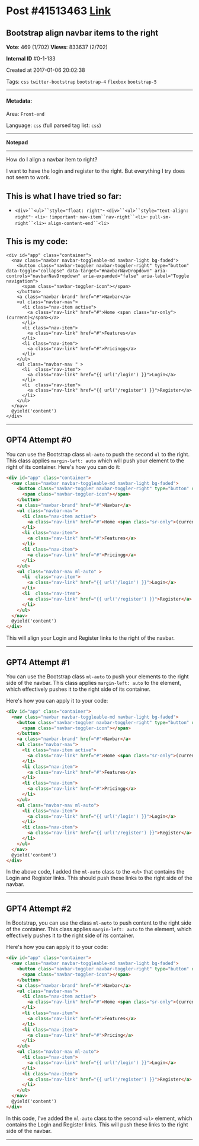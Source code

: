 
# Post \#41513463 [Link](https://stackoverflow.com/questions/41513463/)

## Bootstrap align navbar items to the right

**Vote**: 469 (1/702) **Views**: 833637 (2/702) 

**Internal ID** \#0-1-133

Created at 2017-01-06 20:02:38

Tags: `css` `twitter-bootstrap` `bootstrap-4` `flexbox` `bootstrap-5`

----------

#### Metadata:

Area: `Front-end`

Language: `css` (full parsed tag list: `css`)

----------

**Notepad**


----------

How do I align a navbar item to right?

I want to have the login and register to the right.
But everything I try does not seem to work.

[](https://i.stack.imgur.com/G2o6H.png)


## This is what I have tried so far:



- `<div>``<ul>``style="float: right"`- `<div>``<ul>``style="text-align: right"`- `<li>`- `!important`- `nav-item``nav-right``<li>`- `pull-sm-right``<li>`- `align-content-end``<li>`


## This is my code:



```
<div id="app" class="container">
  <nav class="navbar navbar-toggleable-md navbar-light bg-faded">
    <button class="navbar-toggler navbar-toggler-right" type="button" data-toggle="collapse" data-target="#navbarNavDropdown" aria-controls="navbarNavDropdown" aria-expanded="false" aria-label="Toggle navigation">
      <span class="navbar-toggler-icon"></span>
    </button>
    <a class="navbar-brand" href="#">Navbar</a>
    <ul class="navbar-nav">
      <li class="nav-item active">
        <a class="nav-link" href="#">Home <span class="sr-only">(current)</span></a>
      </li>
      <li class="nav-item">
        <a class="nav-link" href="#">Features</a>
      </li>
      <li class="nav-item">
        <a class="nav-link" href="#">Pricingg</a>
      </li>
    </ul>
    <ul class="navbar-nav " >
      <li  class="nav-item">
        <a class="nav-link" href="{{ url('/login') }}">Login</a>
      </li>
      <li  class="nav-item">
        <a class="nav-link" href="{{ url('/register') }}">Register</a>
      </li>
    </ul>
  </nav>
  @yield('content')
</div>
```



----------
        
## GPT4 Attempt \#0

You can use the Bootstrap class `ml-auto` to push the second `ul` to the right. This class applies `margin-left: auto` which will push your element to the right of its container. Here's how you can do it:

```html
<div id="app" class="container">
  <nav class="navbar navbar-toggleable-md navbar-light bg-faded">
    <button class="navbar-toggler navbar-toggler-right" type="button" data-toggle="collapse" data-target="#navbarNavDropdown" aria-controls="navbarNavDropdown" aria-expanded="false" aria-label="Toggle navigation">
      <span class="navbar-toggler-icon"></span>
    </button>
    <a class="navbar-brand" href="#">Navbar</a>
    <ul class="navbar-nav">
      <li class="nav-item active">
        <a class="nav-link" href="#">Home <span class="sr-only">(current)</span></a>
      </li>
      <li class="nav-item">
        <a class="nav-link" href="#">Features</a>
      </li>
      <li class="nav-item">
        <a class="nav-link" href="#">Pricingg</a>
      </li>
    </ul>
    <ul class="navbar-nav ml-auto" >
      <li  class="nav-item">
        <a class="nav-link" href="{{ url('/login') }}">Login</a>
      </li>
      <li  class="nav-item">
        <a class="nav-link" href="{{ url('/register') }}">Register</a>
      </li>
    </ul>
  </nav>
  @yield('content')
</div>
```

This will align your Login and Register links to the right of the navbar.

--------

## GPT4 Attempt \#1

You can use the Bootstrap class `ml-auto` to push your elements to the right side of the navbar. This class applies `margin-left: auto` to the element, which effectively pushes it to the right side of its container.

Here's how you can apply it to your code:

```html
<div id="app" class="container">
  <nav class="navbar navbar-toggleable-md navbar-light bg-faded">
    <button class="navbar-toggler navbar-toggler-right" type="button" data-toggle="collapse" data-target="#navbarNavDropdown" aria-controls="navbarNavDropdown" aria-expanded="false" aria-label="Toggle navigation">
      <span class="navbar-toggler-icon"></span>
    </button>
    <a class="navbar-brand" href="#">Navbar</a>
    <ul class="navbar-nav">
      <li class="nav-item active">
        <a class="nav-link" href="#">Home <span class="sr-only">(current)</span></a>
      </li>
      <li class="nav-item">
        <a class="nav-link" href="#">Features</a>
      </li>
      <li class="nav-item">
        <a class="nav-link" href="#">Pricingg</a>
      </li>
    </ul>
    <ul class="navbar-nav ml-auto">
      <li class="nav-item">
        <a class="nav-link" href="{{ url('/login') }}">Login</a>
      </li>
      <li class="nav-item">
        <a class="nav-link" href="{{ url('/register') }}">Register</a>
      </li>
    </ul>
  </nav>
  @yield('content')
</div>
```

In the above code, I added the `ml-auto` class to the `<ul>` that contains the Login and Register links. This should push these links to the right side of the navbar.

--------

## GPT4 Attempt \#2

In Bootstrap, you can use the class `ml-auto` to push content to the right side of the container. This class applies `margin-left: auto` to the element, which effectively pushes it to the right side of its container.

Here's how you can apply it to your code:

```html
<div id="app" class="container">
  <nav class="navbar navbar-toggleable-md navbar-light bg-faded">
    <button class="navbar-toggler navbar-toggler-right" type="button" data-toggle="collapse" data-target="#navbarNavDropdown" aria-controls="navbarNavDropdown" aria-expanded="false" aria-label="Toggle navigation">
      <span class="navbar-toggler-icon"></span>
    </button>
    <a class="navbar-brand" href="#">Navbar</a>
    <ul class="navbar-nav">
      <li class="nav-item active">
        <a class="nav-link" href="#">Home <span class="sr-only">(current)</span></a>
      </li>
      <li class="nav-item">
        <a class="nav-link" href="#">Features</a>
      </li>
      <li class="nav-item">
        <a class="nav-link" href="#">Pricing</a>
      </li>
    </ul>
    <ul class="navbar-nav ml-auto">
      <li class="nav-item">
        <a class="nav-link" href="{{ url('/login') }}">Login</a>
      </li>
      <li class="nav-item">
        <a class="nav-link" href="{{ url('/register') }}">Register</a>
      </li>
    </ul>
  </nav>
  @yield('content')
</div>
```

In this code, I've added the `ml-auto` class to the second `<ul>` element, which contains the Login and Register links. This will push these links to the right side of the navbar.

--------
